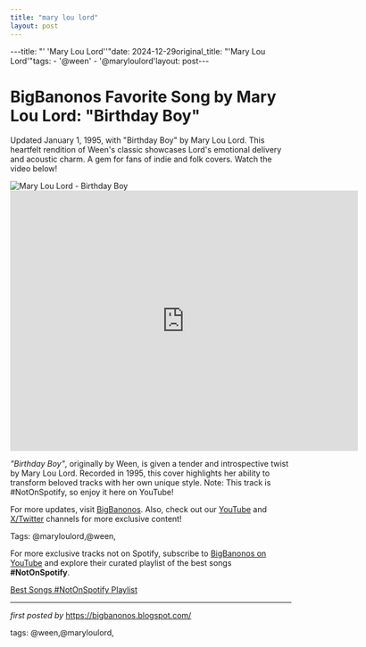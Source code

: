 ```yaml
---
title: "mary lou lord"
layout: post
---
```

---title: "' 'Mary Lou Lord''"date: 2024-12-29original_title: "'Mary Lou Lord'"tags:  - '@ween'  - '@maryloulord'layout: post---<!-- Title of the Post --><h1 >BigBanonos Favorite Song by Mary Lou Lord: "Birthday Boy"</h1> <!-- Introductory Text --><p >Updated January 1, 1995, with "Birthday Boy" by Mary Lou Lord. This heartfelt rendition of Ween's classic showcases Lord's emotional delivery and acoustic charm. A gem for fans of indie and folk covers. Watch the video below!</p> <!-- Featured Image --><div > <img src="https://i.scdn.co/image/b212bcaf3e88235126efb31216b3e1d7d52908d0" alt="Mary Lou Lord - Birthday Boy" /></div> <!-- YouTube Video Embed --><div > <iframe width="623" height="467" src="https://www.youtube.com/embed/WY_sA25YyFU" title="Elliott Smith & Mary Lou Lord - Birthday Boy (Ween Cover)" frameborder="0" allow="accelerometer; autoplay; clipboard-write; encrypted-media; gyroscope; picture-in-picture; web-share" referrerpolicy="strict-origin-when-cross-origin" allowfullscreen></iframe></div> <!-- Song Information --><div > <p><em>"Birthday Boy"</em>, originally by Ween, is given a tender and introspective twist by Mary Lou Lord. Recorded in 1995, this cover highlights her ability to transform beloved tracks with her own unique style. Note: This track is #NotOnSpotify, so enjoy it here on YouTube!</p></div> <!-- Footer Links --><div > <p>For more updates, visit <a href="https://bigbanonos.blogspot.com/" target="_blank">BigBanonos</a>. Also, check out our <a href="https://www.youtube.com/@BigBanonos" target="_blank">YouTube</a> and <a href="https://x.com/bigbanonos" target="_blank">X/Twitter</a> channels for more exclusive content!</p></div> <!-- Tags --><p >Tags: @maryloulord,@ween,</p><!--Subscribe and Playlist Links--><div>    <p>For more exclusive tracks not on Spotify, subscribe to <a href="https://www.youtube.com/@BigBanonos" target="_blank">BigBanonos on YouTube</a> and explore their curated playlist of the best songs <strong>#NotOnSpotify</strong>.</p>    <p><a href="https://www.youtube.com/playlist?list=PLtuNtuTatqI0kFahUCbtbfenC_ET5O_tr" target="_blank">Best Songs #NotOnSpotify Playlist<br /></a></p></div><hr /><p><em>first posted by</em> <a href="https://bigbanonos.blogspot.com/" rel="noopener" target="_new">https://bigbanonos.blogspot.com/</a></p><p>tags: @ween,@maryloulord,</p>